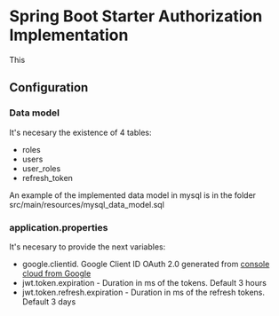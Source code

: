 # Spring Boot Starter Authorization Implementation

This 

## Configuration

### Data model

It's necesary the existence of 4 tables:
* roles
* users
* user_roles
* refresh_token

An example of the implemented data model in mysql is in the folder src/main/resources/mysql_data_model.sql

### application.properties

It's necesary to provide the next variables:
* google.clientid. Google Client ID OAuth 2.0 generated from [console cloud from Google](https://console.cloud.google.com/apis/credentials)
* jwt.token.expiration - Duration in ms of the tokens. Default 3 hours
* jwt.token.refresh.expiration - Duration in ms of the refresh tokens. Default 3 days
